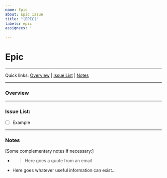 ```yaml
---
name: Epic
about: Epic issue
title: "[EPIC]"
labels: epic
assignees: ''

---
```


# Epic

---

Quick links: [Overview](#overview)  |  [Issue List](#issuelist)  | [Notes](#notes)

---

### Overview

---

### Issue List:

- [ ] Example

---

### Notes

[Some complementary notes if necessary:]

* > Here goes a quote from an email
* Here goes whatever useful information can exist…
```

